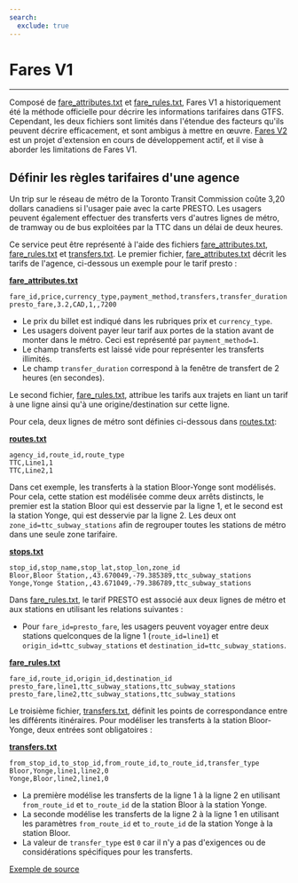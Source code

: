```yaml
---
search:
  exclude: true
---
```


# Fares V1

<hr/>

Composé de [fare_attributes.txt](../../reference/#fare_attributestxt) et [fare_rules.txt](../../reference/#fare_rulestxt), Fares V1 a historiquement été la méthode officielle pour décrire les informations tarifaires dans GTFS. Cependant, les deux fichiers sont limités dans l'étendue des facteurs qu'ils peuvent décrire efficacement, et sont ambigus à mettre en œuvre. [Fares V2](../../examples/fares-v2/) est un projet d'extension en cours de développement actif, et il vise à aborder les limitations de Fares V1.

## Définir les règles tarifaires d'une agence

Un trip sur le réseau de métro de la Toronto Transit Commission coûte 3,20 dollars canadiens si l'usager paie avec la carte PRESTO. Les usagers peuvent également effectuer des transferts vers d'autres lignes de métro, de tramway ou de bus exploitées par la TTC dans un délai de deux heures.

Ce service peut être représenté à l'aide des fichiers [fare_attributes.txt](../../reference/#fare_attributestxt), [fare_rules.txt](../../reference/#fare_rulestxt) et [transfers.txt](../../reference/#transferstxt). Le premier fichier, [fare_attributes.txt](../../reference/#fare_attributestxt) décrit les tarifs de l'agence, ci-dessous un exemple pour le tarif presto :

[**fare_attributes.txt**](../../reference/#fare_attributestxt)

    fare_id,price,currency_type,payment_method,transfers,transfer_duration
    presto_fare,3.2,CAD,1,,7200

- Le prix du billet est indiqué dans les rubriques prix et `currency_type`.
- Les usagers doivent payer leur tarif aux portes de la station avant de monter dans le métro. Ceci est représenté par `payment_method=1`.
- Le champ transferts est laissé vide pour représenter les transferts illimités.
- Le champ `transfer_duration` correspond à la fenêtre de transfert de 2 heures (en secondes).

Le second fichier, [fare_rules.txt](../../reference/#fare_rulestxt), attribue les tarifs aux trajets en liant un tarif à une ligne ainsi qu'à une origine/destination sur cette ligne.

Pour cela, deux lignes de métro sont définies ci-dessous dans [routes.txt](../../reference/#routestxt):

[**routes.txt**](../../reference/#routestxt)

    agency_id,route_id,route_type
    TTC,Line1,1
    TTC,Line2,1

Dans cet exemple, les transferts à la station Bloor-Yonge sont modélisés. Pour cela, cette station est modélisée comme deux arrêts distincts, le premier est la station Bloor qui est desservie par la ligne 1, et le second est la station Yonge, qui est desservie par la ligne 2. Les deux ont `zone_id=ttc_subway_stations` afin de regrouper toutes les stations de métro dans une seule zone tarifaire.

[**stops.txt**](../../reference/#stopstxt)

    stop_id,stop_name,stop_lat,stop_lon,zone_id
    Bloor,Bloor Station,,43.670049,-79.385389,ttc_subway_stations
    Yonge,Yonge Station,,43.671049,-79.386789,ttc_subway_stations

Dans [fare_rules.txt](../../reference/#fare_rulestxt), le tarif PRESTO est associé aux deux lignes de métro et aux stations en utilisant les relations suivantes :

- Pour `fare_id=presto_fare`, les usagers peuvent voyager entre deux stations quelconques de la ligne 1 (`route_id=line1`) et `origin_id=ttc_subway_stations` et `destination_id=ttc_subway_stations`.

[**fare_rules.txt**](../../reference/#fare_rulestxt)

    fare_id,route_id,origin_id,destination_id
    presto_fare,line1,ttc_subway_stations,ttc_subway_stations
    presto_fare,line2,ttc_subway_stations,ttc_subway_stations

Le troisième fichier, [transfers.txt](../../reference/#transferstxt), définit les points de correspondance entre les différents itinéraires. Pour modéliser les transferts à la station Bloor-Yonge, deux entrées sont obligatoires :

[**transfers.txt**](../../reference/#transferstxt)

    from_stop_id,to_stop_id,from_route_id,to_route_id,transfer_type
    Bloor,Yonge,line1,line2,0
    Yonge,Bloor,line2,line1,0

- La première modélise les transferts de la ligne 1 à la ligne 2 en utilisant `from_route_id` et `to_route_id` de la station Bloor à la station Yonge.
- La seconde modélise les transferts de la ligne 2 à la ligne 1 en utilisant les paramètres `from_route_id` et `to_route_id` de la station Yonge à la station Bloor.
- La valeur de `transfer_type` est `0` car il n'y a pas d'exigences ou de considérations spécifiques pour les transferts.

[Exemple de source](https://www.ttc.ca/Fares-and-passes)
